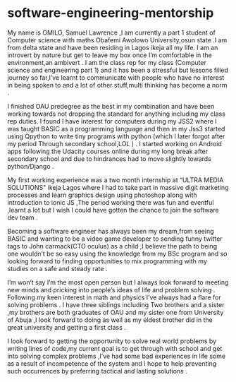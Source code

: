 # software-engineering-mentorship

  My name is OMILO, Samuel Lawrence ,I am currently a part 1 student of Computer science with maths Obafemi Awolowo University,osun state .I am from delta state and have been residing in Lagos ikeja all my life. I am an introvert by nature but get to leave my box once I’m comfortable in the environment,an ambivert . I am the class rep for my class (Computer science and engineering part 1) and it has been a stressful but lessons filled journey so far,I’ve learnt to communicate with people who have no interest in being spoken to and a lot of other stuff,multi thinking has become a norm .


  I finished OAU predegree as the best in my combination and have been working towards not dropping the standard for anything including my class rep duties. I found I have interest for computers during my JSS2 where I was taught BASIC as a programming language and then in my Jss3 started using Qpython to write tiny programs with python (which I later forgot after my period Through secondary school,LOL ) . I started working on Android apps following the Udacity courses online during my long break after secondary school and due to hindrances had to move slightly towards python/Django .

  My first working experience was a two month internship at “ULTRA MEDIA SOLUTIONS" ikeja Lagos where I had to take part in massive digit marketing processes and learn graphics design using photoshop along with introduction to ionic JS ,The period working there was fun and eventful ,learnt a lot but I wish I could have gotten the chance to join the software dev team . 

  Becoming a software engineer has always been my dream,from seeing BASIC and wanting to be a video game developer to sending funny twitter tags to John carmack(CTO oculus) as a child ,I believe the path to being one wouldn’t be so easy using the knowledge from my BSc program and so looking forward to finding opportunities to mix programming with my studies on a safe and steady rate . 

  I’m won’t say I’m the most open person but I always look forward to meeting new minds and pricking into people’s ideas of life and problem solving . Following my keen interest in math and physics I’ve always had a flare for solving problems . I have three siblings including Two brothers and a sister ,my brothers are both graduates of OAU and my sister one from University of Abuja ,I look forward to doing as well as my eldest brother did in the great university and getting a first class .

  I look forward to getting the opportunity to solve real world problems by writing lines of code,my current goal is to get through with school and get into solving complex problems ,I’ve had some bad experiences in life some as a result of incompetence of the system and I hope to help preventing such occurrences by preferring tactical and lasting  solutions . 
